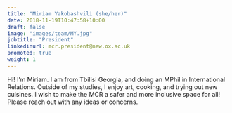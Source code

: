 ```yaml
---
title: "Miriam Yakobashvili (she/her)"
date: 2018-11-19T10:47:58+10:00
draft: false
image: "images/team/MY.jpg"
jobtitle: "President"
linkedinurl: mcr.president@new.ox.ac.uk
promoted: true
weight: 1
---
```


Hi! I’m Miriam. I am from Tbilisi Georgia, and doing an MPhil in International Relations. Outside of my studies, I enjoy art, cooking, and trying out new cuisines. I wish to make the MCR a safer and more inclusive space for all! Please reach out with any ideas or concerns.
